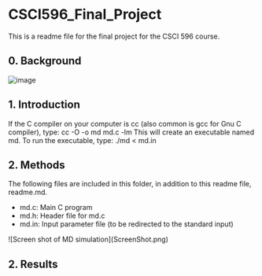 # CSCI596_Final_Project
This is a readme file for the final project for the CSCI 596 course.
## 0. Background


![image](https://user-images.githubusercontent.com/25398675/143984006-4cf775ca-439b-45e8-a61b-1bfe9137c1a9.png)

## 1. Introduction
If the C compiler on your computer is cc (also common is gcc for Gnu C
compiler), type:
cc -O -o md md.c -lm
This will create an executable named md. To run the executable, type:
./md < md.in
## 2. Methods
The following files are included in this folder, in addition to this readme
file, readme.md.
<ul>
<li>md.c: Main C program</li>
<li>md.h: Header file for md.c</li>
<li>md.in: Input parameter file (to be redirected to the standard input)</li>
</ul>
![Screen shot of MD simulation](ScreenShot.png)

## 2. Results
